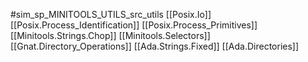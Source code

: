 #sim_sp_MINITOOLS_UTILS_src_utils
[[Posix.Io]]
[[Posix.Process_Identification]]
[[Posix.Process_Primitives]]
[[Minitools.Strings.Chop]]
[[Minitools.Selectors]]
[[Gnat.Directory_Operations]]
[[Ada.Strings.Fixed]]
[[Ada.Directories]]
